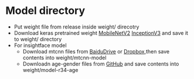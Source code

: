 # Model directory

- Put weight file from release inside weight/ direcotry
- Download keras pretrained weight [MobileNetV2](https://github.com/JonathanCMitchell/mobilenet_v2_keras/releases/download/v1.1/mobilenet_v2_weights_tf_dim_ordering_tf_kernels_1.0_96_no_top.h5) [InceptionV3](https://github.com/fchollet/deep-learning-models/releases/download/v0.5/inception_v3_weights_tf_dim_ordering_tf_kernels_notop.h5) and save it to weight/ directory
- For insightface model
  - Download mtcnn files from [BaiduDrive](https://pan.baidu.com/s/1f8RyNuQd7hl2ItlV-ibBNQ) or [Dropbox](https://www.dropbox.com/s/2xq8mcao6z14e3u/gamodel-r50.zip?dl=0),then save contents into weight/mtcnn-model
  - Downloadn age-gender files from [GitHub](https://github.com/deepinsight/insightface/tree/master/deploy/mtcnn-model) and save contents into weight/model-r34-age